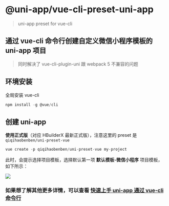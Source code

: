# @uni-app/vue-cli-preset-uni-app

> uni-app preset for vue-cli

## 通过 vue-cli 命令行创建自定义微信小程序模板的 uni-app 项目

> 同时解决了 vue-cli-plugin-uni 跟 webpack 5 不兼容的问题

## 环境安装

全局安装 vue-cli

```js
npm install -g @vue/cli
```

## 创建 uni-app

**使用正式版**（对应 HBuilderX 最新正式版），注意这里的 preset 是 `qiqihaobenben/uni-preset-vue`

```js
vue create -p qiqihaobenben/uni-preset-vue my-project
```

此时，会提示选择项目模板，选择默认第一项 **默认模板-微信小程序** 项目模板，如下所示：

![](https://cdn.jsdelivr.net/gh/qiqihaobenben/picture/2021-7-28/1627442750530-image.png)

### 如果想了解其他更多详情，可以查看 [快速上手 uni-app 通过 vue-cli 命令行](https://uniapp.dcloud.io/quickstart-cli)

